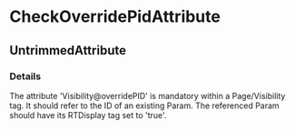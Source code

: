 ﻿---  
uid: Validator_1_27_3  
---

# CheckOverridePidAttribute

## UntrimmedAttribute

### Details

The attribute 'Visibility@overridePID' is mandatory within a Page\/Visibility tag. It should refer to the ID of an existing Param. The referenced Param should have its RTDisplay tag set to 'true'.
